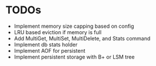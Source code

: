 # TODOs

- Implement memory size capping based on config
- LRU based eviction if memory is full
- Add MultiGet, MultiSet, MultiDelete, and Stats command
- Implement db stats holder
- Implement AOF for persistent
- Implement persistent storage with B+ or LSM tree
